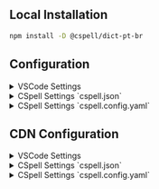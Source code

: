 
## Local Installation

```sh
npm install -D @cspell/dict-pt-br
```


## Configuration

<details>
<summary>VSCode Settings</summary>

Add the following to your VSCode settings:

**`.vscode/settings.json`**

```jsonc
{
  "cSpell.import": [
    "@cspell/dict-pt-br/cspell-ext.json"
  ],
  "cSpell.language": "pt, pt_BR"
}
```

</details>

<details>
<summary>CSpell Settings `cspell.json`</summary>

**`cspell.json`**

```jsonc
{
  "import": [
    "@cspell/dict-pt-br/cspell-ext.json"
  ],
  "language": "pt, pt_BR"
}
```

</details>

<details>
<summary>CSpell Settings `cspell.config.yaml`</summary>

**`cspell.config.yaml`**

```yaml
import:
  - "@cspell/dict-pt-br/cspell-ext.json"
language: pt, pt_BR
```

</details>



## CDN Configuration

<details>
<summary>VSCode Settings</summary>

Add the following to your VSCode settings:

**`.vscode/settings.json`**

```jsonc
{
  "cSpell.import": [
    "https://cdn.jsdelivr.net/npm/@cspell/dict-pt-br@latest/cspell-ext.json/cspell-ext.json"
  ],
  "cSpell.language": "pt, pt_BR"
}
```

</details>

<details>
<summary>CSpell Settings `cspell.json`</summary>

**`cspell.json`**

```jsonc
{
  "import": [
    "https://cdn.jsdelivr.net/npm/@cspell/dict-pt-br@latest/cspell-ext.json/cspell-ext.json"
  ],
  "language": "pt, pt_BR"
}
```

</details>

<details>
<summary>CSpell Settings `cspell.config.yaml`</summary>

**`cspell.config.yaml`**

```yaml
import:
  - https://cdn.jsdelivr.net/npm/@cspell/dict-pt-br@latest/cspell-ext.json/cspell-ext.json
language: pt, pt_BR
```

</details>


